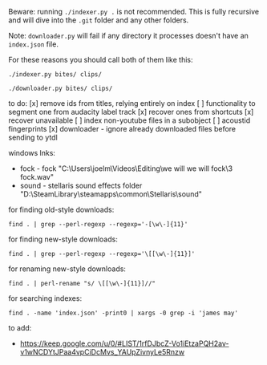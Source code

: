 Beware: running `./indexer.py .` is not recommended. This is fully recursive and will dive into the `.git` folder and any other folders.

Note: `downloader.py` will fail if any directory it processes doesn't have an `index.json` file.

For these reasons you should call both of them like this:
```shell
./indexer.py bites/ clips/
```
```shell
./downloader.py bites/ clips/
```

to do:
[x] remove ids from titles, relying entirely on index
[ ] functionality to segment one from audacity label track
[x] recover ones from shortcuts
[x] recover unavailable
[ ] index non-youtube files in a subobject
    [ ] acoustid fingerprints
[x] downloader - ignore already downloaded files before sending to ytdl


windows lnks:
- fock - fock "C:\Users\joelm\Videos\Editing\we will we will fock\3 fock.wav"
- sound - stellaris sound effects folder "D:\SteamLibrary\steamapps\common\Stellaris\sound"

for finding old-style downloads:
```shell
find . | grep --perl-regexp --regexp='-[\w\-]{11}'
```
for finding new-style downloads:
```shell
find . | grep --perl-regexp --regexp='\[[\w\-]{11}]'
```
for renaming new-style downloads:
```shell
find . | perl-rename "s/ \[[\w\-]{11}]//"
```

for searching indexes:
```shell
find . -name 'index.json' -print0 | xargs -0 grep -i 'james may'
```

to add:
- https://keep.google.com/u/0/#LIST/1rfDJbcZ-Vo1iEtzaPQH2av-v1wNCDYtJPaa4vpCiDcMvs_YAUpZivnyLe5Rnzw
